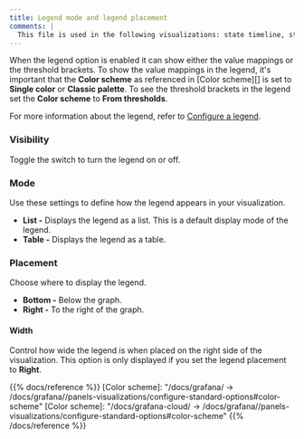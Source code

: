 ```yaml
---
title: Legend mode and legend placement
comments: |
  This file is used in the following visualizations: state timeline, status history
---
```


When the legend option is enabled it can show either the value mappings or the threshold brackets. To show the value mappings in the legend, it's important that the **Color scheme** as referenced in [Color scheme][] is set to **Single color** or **Classic palette**. To see the threshold brackets in the legend set the **Color scheme** to **From thresholds**.

For more information about the legend, refer to [Configure a legend](../configure-legend/).

### Visibility

Toggle the switch to turn the legend on or off.

### Mode

Use these settings to define how the legend appears in your visualization.

- **List -** Displays the legend as a list. This is a default display mode of the legend.
- **Table -** Displays the legend as a table.

### Placement

Choose where to display the legend.

- **Bottom -** Below the graph.
- **Right -** To the right of the graph.

#### Width

Control how wide the legend is when placed on the right side of the visualization. This option is only displayed if you set the legend placement to **Right**.

{{% docs/reference %}}
[Color scheme]: "/docs/grafana/ -> /docs/grafana/<GRAFANA VERSION>/panels-visualizations/configure-standard-options#color-scheme"
[Color scheme]: "/docs/grafana-cloud/ -> /docs/grafana/<GRAFANA VERSION>/panels-visualizations/configure-standard-options#color-scheme"
{{% /docs/reference %}}
